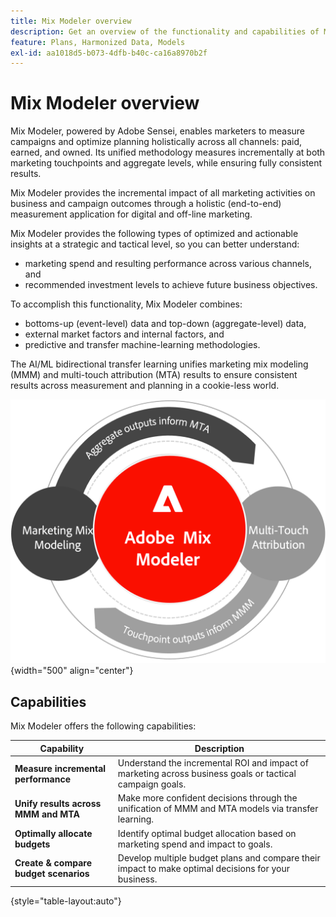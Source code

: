 ```yaml
---
title: Mix Modeler overview
description: Get an overview of the functionality and capabilities of Mix Modeler.
feature: Plans, Harmonized Data, Models
exl-id: aa1018d5-b073-4dfb-b40c-ca16a8970b2f
---
```

# Mix Modeler overview

Mix Modeler, powered by Adobe Sensei, enables marketers to measure campaigns and optimize planning holistically across all channels: paid, earned, and owned. Its unified methodology measures incrementally at both marketing touchpoints and aggregate levels, while ensuring fully consistent results.

Mix Modeler provides the incremental impact of all marketing activities on business and campaign outcomes through a holistic (end-to-end) measurement application for digital and off-line marketing. 

Mix Modeler provides the following types of optimized and actionable insights at a strategic and tactical level, so you can better understand:

* marketing spend and resulting performance across various channels, and
* recommended investment levels to achieve future business objectives.


To accomplish this functionality, Mix Modeler combines: 

* bottoms-up (event-level) data and top-down (aggregate-level) data,
* external market factors and internal factors, and
* predictive and transfer machine-learning methodologies.

The AI/ML bidirectional transfer learning unifies marketing mix modeling (MMM) and multi-touch attribution (MTA) results to ensure consistent results across measurement and planning in a cookie-less world. 

![Bidirectional transfer learning](../assets/birdirectional-transfer-learning.png){width="500" align="center"}


## Capabilities

Mix Modeler offers the following capabilities:

| Capability | Description | 
|---|---|
| **Measure incremental performance** | Understand the incremental ROI and impact of marketing across business goals or tactical campaign goals. |
| **Unify results across MMM and MTA** | Make more confident decisions through the unification of MMM and MTA models via transfer learning. |
| **Optimally allocate budgets** | Identify optimal budget allocation based on marketing spend and impact to goals. |
| **Create & compare budget scenarios** | Develop multiple budget plans and compare their impact to make optimal decisions for your business. |

{style="table-layout:auto"}
